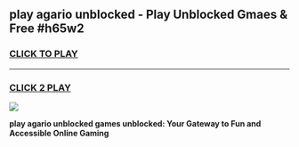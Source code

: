 
## play agario unblocked - Play Unblocked Gmaes & Free #h65w2
<h3>
<a href="https://news.freeplayer.one?title=play_agario_unblocked&ref=24F">CLICK TO PLAY</a></h3>
<hr>

<h3>
<a href="https://news.freeplayer.one?title=play_agario_unblocked&ref=24F">CLICK 2 PLAY</a>
  
</h3>

<a href="https://news.freeplayer.one?title=play_agario_unblocked&ref=24F/"><img src="https://clearcache.store/games.png"></a>


**play agario unblocked games unblocked: Your Gateway to Fun and Accessible Online Gaming**
